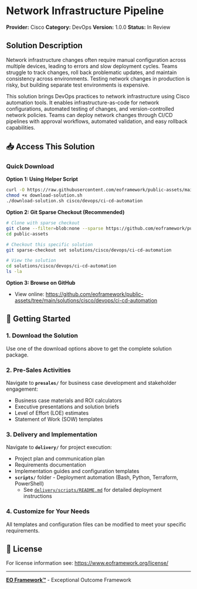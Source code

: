 # Network Infrastructure Pipeline

**Provider:** Cisco
**Category:** DevOps
**Version:** 1.0.0
**Status:** In Review

## Solution Description

Network infrastructure changes often require manual configuration across multiple devices, leading to errors and slow deployment cycles. Teams struggle to track changes, roll back problematic updates, and maintain consistency across environments. Testing network changes in production is risky, but building separate test environments is expensive.

This solution brings DevOps practices to network infrastructure using Cisco automation tools. It enables infrastructure-as-code for network configurations, automated testing of changes, and version-controlled network policies. Teams can deploy network changes through CI/CD pipelines with approval workflows, automated validation, and easy rollback capabilities.


## 📥 Access This Solution

### Quick Download

**Option 1: Using Helper Script**
```bash
curl -O https://raw.githubusercontent.com/eoframework/public-assets/main/download-solution.sh
chmod +x download-solution.sh
./download-solution.sh cisco/devops/ci-cd-automation
```

**Option 2: Git Sparse Checkout (Recommended)**
```bash
# Clone with sparse checkout
git clone --filter=blob:none --sparse https://github.com/eoframework/public-assets.git
cd public-assets

# Checkout this specific solution
git sparse-checkout set solutions/cisco/devops/ci-cd-automation

# View the solution
cd solutions/cisco/devops/ci-cd-automation
ls -la
```

**Option 3: Browse on GitHub**
- View online: https://github.com/eoframework/public-assets/tree/main/solutions/cisco/devops/ci-cd-automation

## 🚀 Getting Started

### 1. Download the Solution
Use one of the download options above to get the complete solution package.

### 2. Pre-Sales Activities
Navigate to **`presales/`** for business case development and stakeholder engagement:
- Business case materials and ROI calculators
- Executive presentations and solution briefs
- Level of Effort (LOE) estimates
- Statement of Work (SOW) templates

### 3. Delivery and Implementation
Navigate to **`delivery/`** for project execution:
- Project plan and communication plan
- Requirements documentation
- Implementation guides and configuration templates
- **`scripts/`** folder - Deployment automation (Bash, Python, Terraform, PowerShell)
  - See [`delivery/scripts/README.md`](delivery/scripts/README.md) for detailed deployment instructions

### 4. Customize for Your Needs
All templates and configuration files can be modified to meet your specific requirements.

## 📄 License

For license information see: https://www.eoframework.org/license/

---

**[EO Framework™](https://eoframework.org)** - Exceptional Outcome Framework
